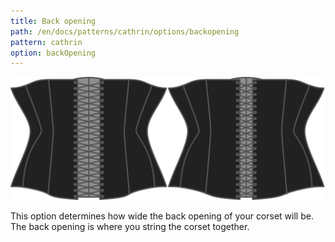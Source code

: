 ```yaml
---
title: Back opening
path: /en/docs/patterns/cathrin/options/backopening
pattern: cathrin
option: backOpening
---
```

![The back opening option on Cathrin](./backopening.svg)

This option determines how wide the back opening of your corset will be. The back opening is where you string the corset together.
